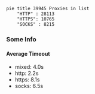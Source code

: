 
```mermaid
pie title 39945 Proxies in list
    "HTTP" : 28113
    "HTTPS": 10765
    "SOCKS" : 8215
```

### Some Info
#### Average Timeout

- mixed: 4.0s
- http: 2.2s
- https: 8.1s
- socks: 6.5s